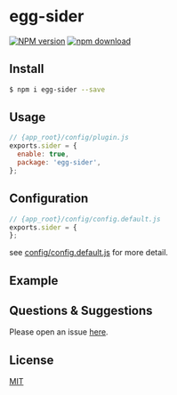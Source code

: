 # egg-sider

[![NPM version][npm-image]][npm-url]
[![npm download][download-image]][download-url]

[npm-image]: https://img.shields.io/npm/v/egg-sider.svg?style=flat-square
[npm-url]: https://npmjs.org/package/egg-sider
[download-image]: https://img.shields.io/npm/dm/egg-sider.svg?style=flat-square
[download-url]: https://npmjs.org/package/egg-sider

<!--
Description here.
-->

## Install

```bash
$ npm i egg-sider --save
```

## Usage

```js
// {app_root}/config/plugin.js
exports.sider = {
  enable: true,
  package: 'egg-sider',
};
```

## Configuration

```js
// {app_root}/config/config.default.js
exports.sider = {
};
```

see [config/config.default.js](config/config.default.js) for more detail.

## Example

<!-- example here -->

## Questions & Suggestions

Please open an issue [here](https://github.com/eggjs/egg/issues).

## License

[MIT](LICENSE)
